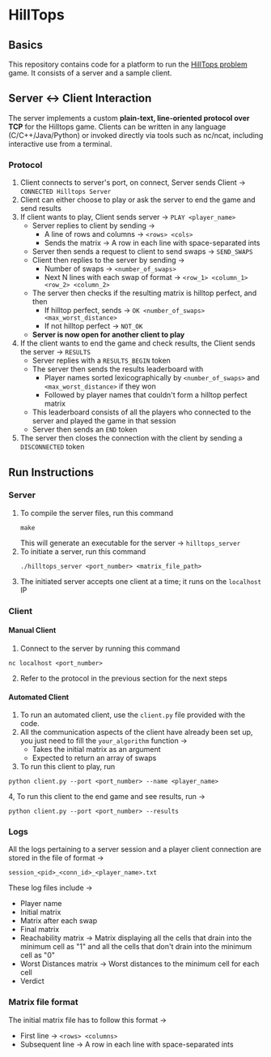 # HillTops

## Basics 
This repository contains code for a platform to run the [HillTops problem](https://cs.nyu.edu/courses/fall25/CSCI-GA.2965-001/hilltops.html) game. It consists of a server and a sample client.

## Server &harr; Client Interaction
The server implements a custom **plain-text, line-oriented protocol over TCP** for the Hilltops game. Clients can be written in any language (C/C++/Java/Python) or invoked directly via tools such as nc/ncat, including interactive use from a terminal.

### Protocol
1. Client connects to server's port, on connect, Server sends Client &rarr; `CONNECTED Hilltops Server`
2. Client can either choose to play or ask the server to end the game and send results
3. If client wants to play, Client sends server &rarr; `PLAY <player_name>`
	- Server replies to client by sending &rarr;
		- A line of rows and columns &rarr; `<rows> <cols>`
		- Sends the matrix &rarr; A row in each line with space-separated ints
	- Server then sends a request to client to send swaps &rarr; `SEND_SWAPS`
	- Client then replies to the server by sending &rarr;
		- Number of swaps &rarr; `<number_of_swaps>`
		- Next N lines with each swap of format &rarr; `<row_1> <column_1> <row_2> <column_2>`
	- The server then checks if the resulting matrix is hilltop perfect, and then 
		- If hilltop perfect, sends &rarr; `OK <number_of_swaps> <max_worst_distance>`
		- If not hilltop perfect &rarr; `NOT_OK`
	- **Server is now open for another client to play**
4. If the client wants to end the game and check results, the Client sends the server → `RESULTS`
	- Server replies with a `RESULTS_BEGIN` token
	- The server then sends the results leaderboard with
		- Player names sorted lexicographically by `<number_of_swaps>` and `<max_worst_distance>` if they won
		- Followed by player names that couldn't form a hilltop perfect matrix 
	- This leaderboard consists of all the players who connected to the server and played the game in that session
	- Server then sends an `END` token
5. The server then closes the connection with the client by sending a `DISCONNECTED` token





## Run Instructions
### Server 
1. To compile the server files, run this command
	```
	make
	```
	This will generate an executable for the server &rarr; `hilltops_server`
2. To initiate a server, run this command 
	```
	./hilltops_server <port_number> <matrix_file_path>
	```
3. The initiated server accepts one client at a time; it runs on the `localhost` IP

### Client
#### Manual Client
1. Connect to the server by running this command 
```
nc localhost <port_number>
```
2. Refer to the protocol in the previous section for the next steps 

#### Automated Client
1. To run an automated client, use the `client.py` file provided with the code. 
2. All the communication aspects of the client have already been set up, you just need to fill the `your_algorithm` function &rarr;
	- Takes the initial matrix as an argument 
	- Expected to return an array of swaps
3. To run this client to play, run 
```
python client.py --port <port_number> --name <player_name>
```
4, To run this client to the end game and see results, run &rarr;
```
python client.py --port <port_number> --results
```

### Logs
All the logs pertaining to a server session and a player client connection are stored in the file of format &rarr;
```
session_<pid>_<conn_id>_<player_name>.txt
```
These log files include &rarr;
- Player name
- Initial matrix
- Matrix after each swap
- Final matrix
- Reachability matrix &rarr; Matrix displaying all the cells that drain into the minimum cell as "1" and all the cells that don't drain into the minimum cell as "0"
- Worst Distances matrix &rarr; Worst distances to the minimum cell for each cell
- Verdict

### Matrix file format
The initial matrix file has to follow this format &rarr;
- First line &rarr; `<rows> <columns>`
- Subsequent line &rarr; A row in each line with space-separated ints






